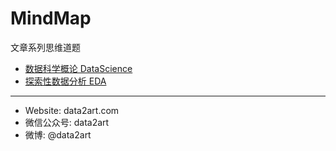 # MindMap
文章系列思维道题

- [数据科学概论 DataScience](https://github.com/Yogayu/MindMap/tree/master/DataScience)
- [探索性数据分析 EDA](https://github.com/Yogayu/MindMap/tree/master/EDA)

-----

- Website: data2art.com
- 微信公众号: data2art
- 微博: @data2art
